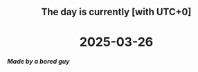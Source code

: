 <h2 align=center>The day is currently [with UTC+0]</h2>
<h1 align=center><!--TIME BEGIN-->2025-03-26<!--TIME END--></h1>
<h5>Made by a bored guy</h5>
